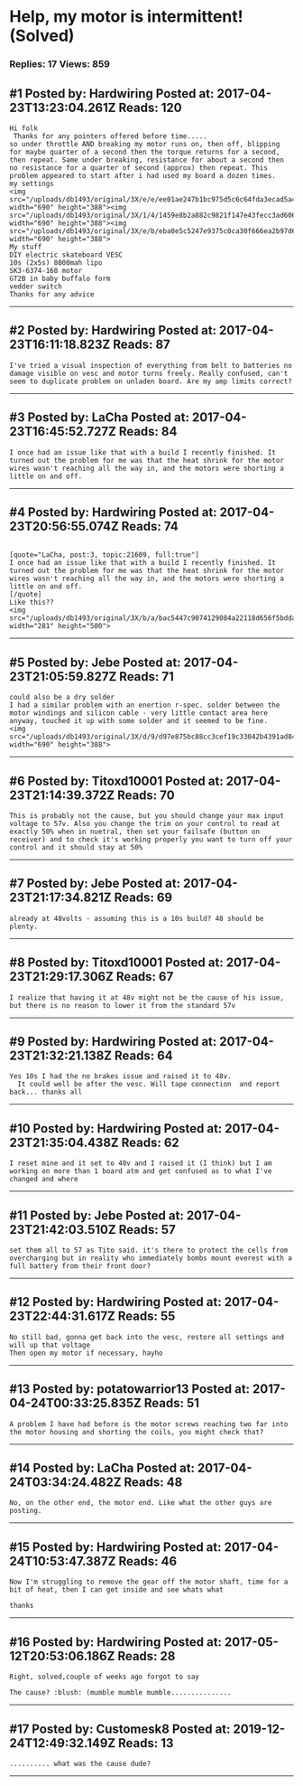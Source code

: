 # Help, my motor is intermittent!(Solved)

### Replies: 17 Views: 859

## \#1 Posted by: Hardwiring Posted at: 2017-04-23T13:23:04.261Z Reads: 120

```
Hi folk
 Thanks for any pointers offered before time.....
so under throttle AND breaking my motor runs on, then off, blipping for maybe quarter of a second then the torque returns for a second, then repeat. Same under breaking, resistance for about a second then no resistance for a quarter of second (approx) then repeat. This problem appeared to start after i had used my board a dozen times.
my settings
<img src="/uploads/db1493/original/3X/e/e/ee01ae247b1bc975d5c6c64fda3ecad5a44d2cf7.jpg" width="690" height="388"><img src="/uploads/db1493/original/3X/1/4/1459e8b2a882c9821f147e43fecc3ad60699f04a.jpg" width="690" height="388"><img src="/uploads/db1493/original/3X/e/b/eba0e5c5247e9375c0ca30f666ea2b97d6268fd2.jpg" width="690" height="388">
My stuff
DIY electric skateboard VESC
10s (2x5s) 8000mah lipo
SK3-6374-168 motor
GT2B in baby buffalo form
vedder switch
Thanks for any advice
```

---
## \#2 Posted by: Hardwiring Posted at: 2017-04-23T16:11:18.823Z Reads: 87

```
I've tried a visual inspection of everything from belt to batteries no damage visible on vesc and motor turns freely. Really confused, can't seem to duplicate problem on unladen board. Are my amp limits correct?
```

---
## \#3 Posted by: LaCha Posted at: 2017-04-23T16:45:52.727Z Reads: 84

```
I once had an issue like that with a build I recently finished. It turned out the problem for me was that the heat shrink for the motor wires wasn't reaching all the way in, and the motors were shorting a little on and off.
```

---
## \#4 Posted by: Hardwiring Posted at: 2017-04-23T20:56:55.074Z Reads: 74

```

[quote="LaCha, post:3, topic:21609, full:true"]
I once had an issue like that with a build I recently finished. It turned out the problem for me was that the heat shrink for the motor wires wasn't reaching all the way in, and the motors were shorting a little on and off.
[/quote]
Like this??
<img src="/uploads/db1493/original/3X/b/a/bac5447c9074129084a22118d656f5bdda514920.jpg" width="281" height="500">
```

---
## \#5 Posted by: Jebe Posted at: 2017-04-23T21:05:59.827Z Reads: 71

```
could also be a dry solder
I had a similar problem with an enertion r-spec. solder between the motor windings and silicon cable - very little contact area here anyway, touched it up with some solder and it seemed to be fine.
<img src="/uploads/db1493/original/3X/d/9/d97e875bc88cc3cef19c33042b4391ad849157fd.JPG" width="690" height="388">
```

---
## \#6 Posted by: Titoxd10001 Posted at: 2017-04-23T21:14:39.372Z Reads: 70

```
This is probably not the cause, but you should change your max input voltage to 57v. Also you change the trim on your control to read at exactly 50% when in nuetral, then set your failsafe (button on receiver) and to check it's working properly you want to turn off your control and it should stay at 50%
```

---
## \#7 Posted by: Jebe Posted at: 2017-04-23T21:17:34.821Z Reads: 69

```
already at 48volts - assuming this is a 10s build? 48 should be plenty.
```

---
## \#8 Posted by: Titoxd10001 Posted at: 2017-04-23T21:29:17.306Z Reads: 67

```
I realize that having it at 48v might not be the cause of his issue, but there is no reason to lower it from the standard 57v
```

---
## \#9 Posted by: Hardwiring Posted at: 2017-04-23T21:32:21.138Z Reads: 64

```
Yes 10s I had the no brakes issue and raised it to 48v.
  It could well be after the vesc. Will tape connection  and report back... thanks all
```

---
## \#10 Posted by: Hardwiring Posted at: 2017-04-23T21:35:04.438Z Reads: 62

```
I reset mine and it set to 40v and I raised it (I think) but I am working on more than 1 board atm and get confused as to what I've changed and where
```

---
## \#11 Posted by: Jebe Posted at: 2017-04-23T21:42:03.510Z Reads: 57

```
set them all to 57 as Tito said. it's there to protect the cells from overcharging but in reality who immediately bombs mount everest with a full battery from their front door?
```

---
## \#12 Posted by: Hardwiring Posted at: 2017-04-23T22:44:31.617Z Reads: 55

```
No still bad, gonna get back into the vesc, restore all settings and will up that voltage
Then open my motor if necessary, hayho
```

---
## \#13 Posted by: potatowarrior13 Posted at: 2017-04-24T00:33:25.835Z Reads: 51

```
A problem I have had before is the motor screws reaching two far into the motor housing and shorting the coils, you might check that?
```

---
## \#14 Posted by: LaCha Posted at: 2017-04-24T03:34:24.482Z Reads: 48

```
No, on the other end, the motor end. Like what the other guys are posting.
```

---
## \#15 Posted by: Hardwiring Posted at: 2017-04-24T10:53:47.387Z Reads: 46

```
Now I'm struggling to remove the gear off the motor shaft, time for a bit of heat, then I can get inside and see whats what

thanks
```

---
## \#16 Posted by: Hardwiring Posted at: 2017-05-12T20:53:06.186Z Reads: 28

```
Right, solved,couple of weeks ago forgot to say

The cause? :blush: (mumble mumble mumble...............
```

---
## \#17 Posted by: Customesk8 Posted at: 2019-12-24T12:49:32.149Z Reads: 13

```
.......... what was the cause dude?
```

---

